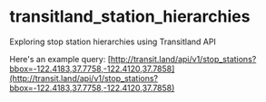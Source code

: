 # transitland_station_hierarchies
Exploring stop station hierarchies using Transitland API

Here's an example query: [http://transit.land/api/v1/stop_stations?bbox=-122.4183,37.7758,-122.4120,37.7858](http://transit.land/api/v1/stop_stations?bbox=-122.4183,37.7758,-122.4120,37.7858)
